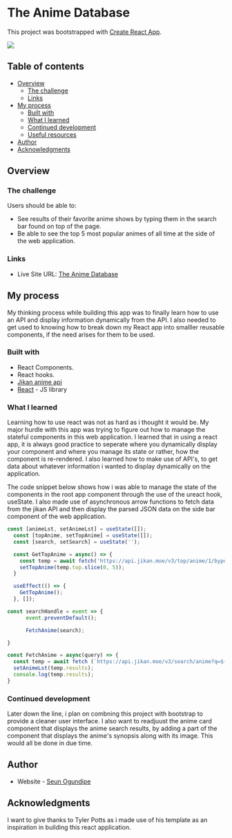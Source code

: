 # The Anime Database

This project was bootstrapped with [Create React App](https://github.com/facebook/create-react-app).

![](./screnshot/anime_database_screenshot.png)


## Table of contents

- [Overview](#overview)
  - [The challenge](#the-challenge)
  - [Links](#links)
- [My process](#my-process)
  - [Built with](#built-with)
  - [What I learned](#what-i-learned)
  - [Continued development](#continued-development)
  - [Useful resources](#useful-resources)
- [Author](#author)
- [Acknowledgments](#acknowledgments)

## Overview

### The challenge

Users should be able to:

- See results of their favorite anime shows by typing them in the search bar found on top of the page.
- Be able to see the top 5 most popular animes of all time at the side of the web application.


### Links

- Live Site URL: [The Anime Database](https://kind-clarke-42ccaa.netlify.app)

## My process

My thinking process while building this app was to finally learn how to use an API and display information dynamically from the API. I also needed to get used to knowing how to break down my React app into smalller reusable  components, if the need arises for them to be used.

### Built with

- React Components.
- React hooks.
- [Jikan anime api](https://jikan.moe/)
- [React](https://reactjs.org/) - JS library

### What I learned

Learning how to use react was not as hard as i thought it would be. My major hurdle with this app was trying to figure out how to manage the stateful components in this web application. I learned that in using a react app, it is always good practice to seperate where you dynamically display your component and where you manage its state or rather, how the component is re-rendered. I also learned how to make use of API's, to get data about whatever information i wanted to display dynamically on the application.

The code snippet below shows how i was able to manage the state of the components in the root app component through the use of the ureact hook, useState.
I also made use of asynchronous arrow functions to fetch data from the jikan API and then display the parsed JSON data on the side bar component of the web application.

```js
const [animeLst, setAnimeLst] = useState([]);
  const [topAnime, setTopAnime] = useState([]);
  const [search, setSearch] = useState('');

  const GetTopAnime = async() => {
    const temp = await fetch('https://api.jikan.moe/v3/top/anime/1/bypopularity').then((res) => res.json());
    setTopAnime(temp.top.slice(0, 5));
  }

  useEffect(() => {
    GetTopAnime();
  }, []);

const searchHandle = event => {
      event.preventDefault();

      FetchAnime(search);

}

const FetchAnime = async(query) => {
  const temp = await fetch (`https://api.jikan.moe/v3/search/anime?q=${query}&order_by=title&sort=asc&limit=12`).then((res) => res.json());
  setAnimeLst(temp.results);
  console.log(temp.results);
}
```


### Continued development

Later down the line, i plan on combning this project with bootstrap to provide a cleaner user interface. I also want to readjuust the anime card component that displays the anime search results, by adding a part of the component that displays the anime's synopsis along with its image. This would all be done in due time.




## Author

- Website - [Seun Ogundipe](https://frosty-dubinsky-40fb7f.netlify.app)



## Acknowledgments

I want to give thanks to Tyler Potts as i made use of his template as an inspiration in building this react application.
